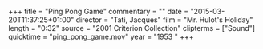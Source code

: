 +++
title = "Ping Pong Game"
commentary = ""
date = "2015-03-20T11:37:25+01:00"
director = "Tati, Jacques"
film = "Mr. Hulot's Holiday"
length = "0:32"
source = "2001 Criterion Collection"
clipterms = ["Sound"]
quicktime = "ping_pong_game.mov"
year = "1953 "
+++